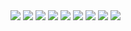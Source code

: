 <html>
<img src="imgs/devtools-pair-1">
<img src="imgs/devtools-pair-2">
<img src="imgs/devtools-pair-3">
<img src="imgs/devtools-pair-4">
<img src="imgs/devtools-pair-5">
<img src="imgs/devtools-pair-6">
<img src="imgs/devtools-pair-7">
<img src="imgs/devtools-pair-8">
<img src="imgs/devtools-pair-9">















</html>